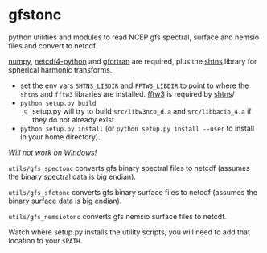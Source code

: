 # gfstonc
python utilities and modules to read NCEP gfs spectral, surface and nemsio files and convert to netcdf.

[numpy](http://numpy.org), [netcdf4-python](https://github.com/Unidata/netcdf4-python) and
[gfortran](https://gcc.gnu.org/wiki/GFortran) are required, 
plus the [shtns](https://bitbucket.org/nschaeff/shtns) library for spherical harmonic transforms.

* set the env vars `SHTNS_LIBDIR` and `FFTW3_LIBDIR` to point to where the `shtns` and `fftw3` 
libraries are installed.  [fftw3](http://www.fftw.org) is required by [shtns](https://bitbucket.org/nschaeff/shtns)/
* `python setup.py build`
   - setup.py will try to build `src/libw3nco_d.a`  and `src/libbacio_4.a` if they do not
already exist. 
* `python setup.py install` (or `python setup.py install --user` to install in your 
home directory).

*Will not work on Windows!*

`utils/gfs_spectonc` converts gfs binary spectral files to netcdf (assumes the binary spectral data is big endian).

`utils/gfs_sfctonc` converts gfs binary surface files to netcdf (assumes the binary surface data is big endian).

`utils/gfs_nemsiotonc` converts gfs nemsio surface files to netcdf.

Watch where setup.py installs the utility scripts, you will need to add that location to your `$PATH`.
